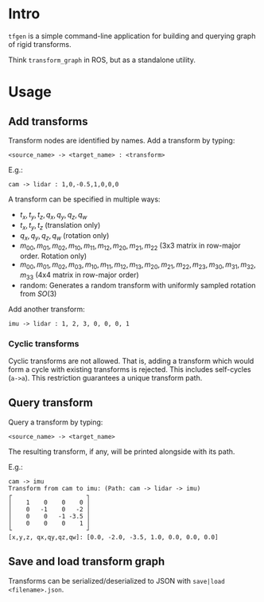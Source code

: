 # Intro

`tfgen` is a simple command-line application for building and querying graph of rigid transforms.

Think `transform_graph` in ROS, but as a standalone utility.

# Usage
## Add transforms
Transform nodes are identified by names. Add a transform by typing:
```
<source_name> -> <target_name> : <transform>
```
E.g.:
```
cam -> lidar : 1,0,-0.5,1,0,0,0
```
A transform can be specified in multiple ways:
* $t_x, t_y, t_z, q_x, q_y, q_z, q_w$
* $t_x, t_y, t_z$ (translation only)
* $q_x, q_y, q_z, q_w$ (rotation only)
* $m_{00}, m_{01}, m_{02}, m_{10}, m_{11}, m_{12}, m_{20}, m_{21}, m_{22}$ (3x3 matrix in row-major order. Rotation only)
* $m_{00}, m_{01}, m_{02}, m_{03}, m_{10}, m_{11}, m_{12}, m_{13}, m_{20}, m_{21}, m_{22}, m_{23}, m_{30}, m_{31}, m_{32}, m_{33}$ (4x4 matrix in row-major order)
* random: Generates a random transform with uniformly sampled rotation from $SO(3)$

Add another transform:
```
imu -> lidar : 1, 2, 3, 0, 0, 0, 1
```

### Cyclic transforms

Cyclic transforms are not allowed. That is, adding a transform which would form a cycle with existing transforms is rejected. This includes self-cycles (`a->a`). This restriction guarantees a unique transform path.

## Query transform
Query a transform by typing:
```
<source_name> -> <target_name>
```
The resulting transform, if any, will be printed alongside with its path.

E.g.:
```
cam -> imu
Transform from cam to imu: (Path: cam -> lidar -> imu)
┌                     ┐
│    1    0    0    0 │
│    0   -1    0   -2 │
│    0    0   -1 -3.5 │
│    0    0    0    1 │
└                     ┘
[x,y,z, qx,qy,qz,qw]: [0.0, -2.0, -3.5, 1.0, 0.0, 0.0, 0.0]
```

## Save and load transform graph
Transforms can be serialized/deserialized to JSON with `save|load <filename>.json`.
